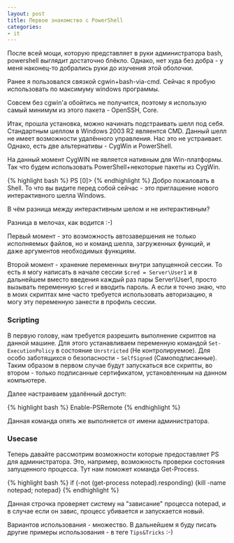 ```yaml
---
layout: post
title: Первое знакомство с PowerShell
categories:
- it
---
```

После всей мощи, которую представляет в руки администратора bash, powershell выглядит достаточно блёкло. Однако, нет худа без добра - у меня наконец-то добрались руки до изучения этой оболочки.

Ранее я пользовался связкой cgwin+bash-via-cmd. Сейчас я пробую использовать по максимуму windows программы.

Совсем без cgwin'a обойтись не получится, поэтому я использую самый минимум из этого пакета - OpenSSH, Core.

Итак, прошла установка, можно начинать подстраивать шелл под себя. Стандартным шеллом в Windows 2003 R2 являентся CMD. Данный шелл не имеет возможности удалённого управления. Нас это не устраивает. Однако, есть две альтернативы - CygWin и PowerShell.

На данный момент CygWIN не является нативным для Win-платформы. Так что будем использовать PowerShell+некоторые пакеты из CygWin. 

{% highlight bash %}
PS [0]>
{% endhighlight %}
Добро пожаловать в Shell. То что вы видите перед собой сейчас - это приглашение нового интерактивного шелла Windows.

В чём разница между интерактивным шелом и не интерактивным?

Разница в мелочах, как водится :-)

Первый момент - это возможность автозавершения не только исполняемых файлов, но и команд шелла, загруженных функций, и даже аргументов необходимых функциям.

Второй момент - хранение переменных внутри запущенной сессии. То есть я могу написать в начале сессии `$cred = Server\User1` и в дальнейшем вместо введения каждый раз пары Server\User1, просто вызывать переменную `$cred` и вводить пароль. А если я точно знаю, что в моих скриптах мне часто требуется использовать авторизацию, я могу эту переменную занести в профиль сессии.

### Scripting

В первую голову, нам требуется разрешить выполнение скриптов на данной машине. Для этого устанавливаем переменную командой `Set-ExecutionPolicy` в состояние `Unrstricted` (Не контролируемое). Для особо заботящихся о безопасности - `SelfSigned` (Самоподписанные). Таким образом в первом случае будут запускаться все скрипты, во втором - только подписанные сертификатом, установленным на данном компьютере.

Далее настраиваем удалённый доступ:

{% highlight bash %}
Enable-PSRemote
{% endhighlight %}

Данная команда опять же выполняется от имени администратора.

### Usecase

Теперь давайте рассмотрим возможности которые предоставляет PS для администратора. Это, например, возможность проверки состояния запущенного процесса. Тут нам поможет команда Get-Process. 

{% highlight bash %}
if (-not (get-process notepad).responding) {kill -name notepad; notepad}
{% endhighlight %}

Данная строчка проверяет систему на "зависание" процесса notepad, и в случае если он завис, процесс убивается и запускается новый.

Вариантов использования - множество. В дальнейшем я буду писать другие примеры использования - в теге `Tips&Tricks` :-)

